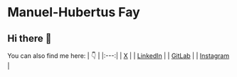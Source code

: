 # Manuel-Hubertus Fay
## Hi there 👋

You can also find me here:
| 👇 |
|:---:|
| [X](https://x.com/FayManny) |
| [LinkedIn](www.linkedin.com/in/manuel-hubertus-fay-0483a919a) |
| [GitLab](https://gitlab.com/MannyFay) |
| [Instagram](https://www.instagram.com/_mannyfay/) |


<!--
**MannyFay/MannyFay** is a ✨ _special_ ✨ repository because its `README.md` (this file) appears on your GitHub profile.

Here are some ideas to get you started:

- 🔭 I’m currently working on ...
- 🌱 I’m currently learning ...
- 👯 I’m looking to collaborate on ...
- 🤔 I’m looking for help with ...
- 💬 Ask me about ...
- 📫 How to reach me: ...
- 😄 Pronouns: ...
- ⚡ Fun fact: ...
-->
